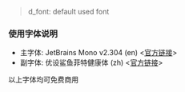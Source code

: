 
> d_font: default used font


### 使用字体说明

- 主字体: JetBrains Mono v2.304 (en)  <[官方链接](https://www.jetbrains.com/lp/mono/)>
- 副字体: 优设鲨鱼菲特健康体 (zh)  <[官方链接](https://www.uisdc.com/uisdc-sharkfit-font)>

以上字体均可免费商用
